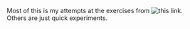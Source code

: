 Most of this is my attempts at the exercises from ![this](https://www.learn-c.org/) link.  
Others are just quick experiments.
